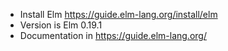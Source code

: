- Install Elm https://guide.elm-lang.org/install/elm
- Version is Elm 0.19.1
- Documentation in https://guide.elm-lang.org/
